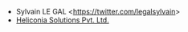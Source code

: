 - Sylvain LE GAL \<<https://twitter.com/legalsylvain>\>
- [Heliconia Solutions Pvt. Ltd.](https://www.heliconia.io)
